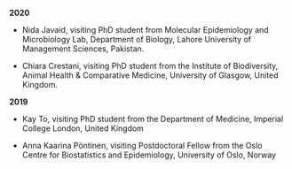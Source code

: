 **2020**

- Nida Javaid, visiting PhD student from Molecular Epidemiology and Microbiology Lab, Department of Biology, Lahore University of Management Sciences, Pakistan.

- Chiara Crestani, visiting PhD student from the Institute of Biodiversity, Animal Health & Comparative Medicine, University of Glasgow, United Kingdom.

**2019**

- Kay To, visiting PhD student from the Department of Medicine, Imperial College London, United Kingdom

- Anna Kaarina Pöntinen, visiting Postdoctoral Fellow from the Oslo Centre for Biostatistics and Epidemiology, University of Oslo, Norway